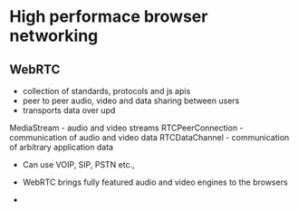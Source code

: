 # High performace browser networking

## WebRTC
* collection of standards, protocols and js apis
* peer to peer audio, video and data sharing between users
* transports data over upd


MediaStream - audio and video streams
RTCPeerConnection - communication of audio and video data
RTCDataChannel - communication of arbitrary application data

* Can use VOIP, SIP, PSTN etc.,

* WebRTC brings fully featured audio and video engines to the browsers
*